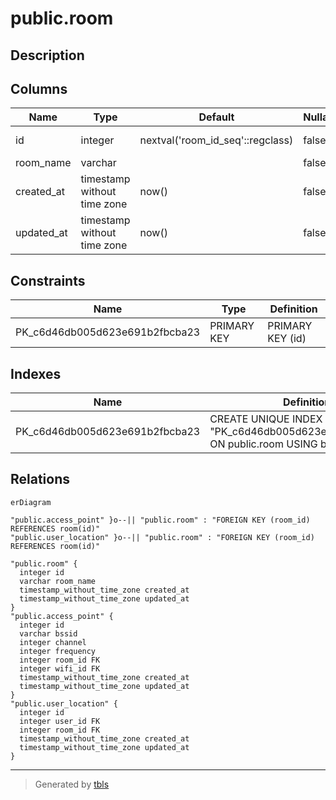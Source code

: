 # public.room

## Description

## Columns

| Name | Type | Default | Nullable | Children | Parents | Comment |
| ---- | ---- | ------- | -------- | -------- | ------- | ------- |
| id | integer | nextval('room_id_seq'::regclass) | false | [public.access_point](public.access_point.md) [public.user_location](public.user_location.md) |  |  |
| room_name | varchar |  | false |  |  |  |
| created_at | timestamp without time zone | now() | false |  |  |  |
| updated_at | timestamp without time zone | now() | false |  |  |  |

## Constraints

| Name | Type | Definition |
| ---- | ---- | ---------- |
| PK_c6d46db005d623e691b2fbcba23 | PRIMARY KEY | PRIMARY KEY (id) |

## Indexes

| Name | Definition |
| ---- | ---------- |
| PK_c6d46db005d623e691b2fbcba23 | CREATE UNIQUE INDEX "PK_c6d46db005d623e691b2fbcba23" ON public.room USING btree (id) |

## Relations

```mermaid
erDiagram

"public.access_point" }o--|| "public.room" : "FOREIGN KEY (room_id) REFERENCES room(id)"
"public.user_location" }o--|| "public.room" : "FOREIGN KEY (room_id) REFERENCES room(id)"

"public.room" {
  integer id
  varchar room_name
  timestamp_without_time_zone created_at
  timestamp_without_time_zone updated_at
}
"public.access_point" {
  integer id
  varchar bssid
  integer channel
  integer frequency
  integer room_id FK
  integer wifi_id FK
  timestamp_without_time_zone created_at
  timestamp_without_time_zone updated_at
}
"public.user_location" {
  integer id
  integer user_id FK
  integer room_id FK
  timestamp_without_time_zone created_at
  timestamp_without_time_zone updated_at
}
```

---

> Generated by [tbls](https://github.com/k1LoW/tbls)
